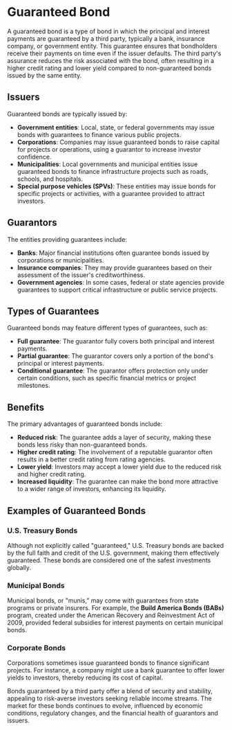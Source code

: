 # Guaranteed Bond

A guaranteed bond is a type of bond in which the principal and interest payments are guaranteed by a third party, typically a bank, insurance company, or government entity. This guarantee ensures that bondholders receive their payments on time even if the issuer defaults. The third party's assurance reduces the risk associated with the bond, often resulting in a higher credit rating and lower yield compared to non-guaranteed bonds issued by the same entity.

## Issuers

Guaranteed bonds are typically issued by:

- **Government entities**: Local, state, or federal governments may issue bonds with guarantees to finance various public projects.
- **Corporations**: Companies may issue guaranteed bonds to raise capital for projects or operations, using a guarantor to increase investor confidence.
- **Municipalities**: Local governments and municipal entities issue guaranteed bonds to finance infrastructure projects such as roads, schools, and hospitals.
- **Special purpose vehicles (SPVs)**: These entities may issue bonds for specific projects or activities, with a guarantee provided to attract investors.

## Guarantors

The entities providing guarantees include:

- **Banks**: Major financial institutions often guarantee bonds issued by corporations or municipalities.
- **Insurance companies**: They may provide guarantees based on their assessment of the issuer's creditworthiness.
- **Government agencies**: In some cases, federal or state agencies provide guarantees to support critical infrastructure or public service projects.

## Types of Guarantees

Guaranteed bonds may feature different types of guarantees, such as:

- **Full guarantee**: The guarantor fully covers both principal and interest payments.
- **Partial guarantee**: The guarantor covers only a portion of the bond's principal or interest payments.
- **Conditional guarantee**: The guarantor offers protection only under certain conditions, such as specific financial metrics or project milestones.

## Benefits

The primary advantages of guaranteed bonds include:

- **Reduced risk**: The guarantee adds a layer of security, making these bonds less risky than non-guaranteed bonds.
- **Higher credit rating**: The involvement of a reputable guarantor often results in a better credit rating from rating agencies.
- **Lower yield**: Investors may accept a lower yield due to the reduced risk and higher credit rating.
- **Increased liquidity**: The guarantee can make the bond more attractive to a wider range of investors, enhancing its liquidity.

## Examples of Guaranteed Bonds

### U.S. Treasury Bonds

Although not explicitly called "guaranteed," U.S. Treasury bonds are backed by the full faith and credit of the U.S. government, making them effectively guaranteed. These bonds are considered one of the safest investments globally.

### Municipal Bonds

Municipal bonds, or "munis," may come with guarantees from state programs or private insurers. For example, the **Build America Bonds (BABs)** program, created under the American Recovery and Reinvestment Act of 2009, provided federal subsidies for interest payments on certain municipal bonds.

### Corporate Bonds

Corporations sometimes issue guaranteed bonds to finance significant projects. For instance, a company might use a bank guarantee to offer lower yields to investors, thereby reducing its cost of capital.

Bonds guaranteed by a third party offer a blend of security and stability, appealing to risk-averse investors seeking reliable income streams. The market for these bonds continues to evolve, influenced by economic conditions, regulatory changes, and the financial health of guarantors and issuers.